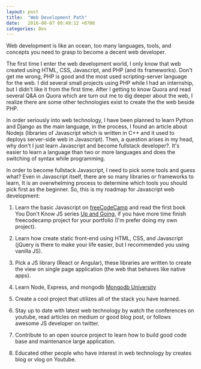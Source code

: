 ```yaml
---
layout: post
title:  "Web Development Path"
date:   2016-08-07 09:49:12 +0700
categories: Dev
---
```

Web development is like an ocean, too many languages, tools, and concepts you need to grasp to become a decent web developer. 

The first time I enter the web development world, I only know that web created using HTML, CSS, Javascript, and PHP (and its frameworks). Don't get me wrong, PHP is good and the most used scripting-server language for the web. I did several small projects using PHP while I had an internship, but I didn't like it from the first time. After I getting to know Quora and read several Q&A on Quora which are turn out me to dig deeper about the web, I realize there are some other technologies exist to create the the web beside PHP. 

In order seriously into web technology, I have been planned to learn Python and Django as the main language, in the process, I found an article about Nodejs (libraries of Javascript which is written in C++ and it used to deploys server-side web in Javascript). Then, a question arises in my head, why don't I just learn Javascript and become fullstack developer?. It's easier to learn a language than two or more languages and does the switching of syntax while programming. 

In order to become fullstack Javascript, I need to pick some tools and guess what? Even in Javascript itself, there are so many libraries or frameworks to learn, It is an overwhelming process to determine which tools you should pick first as the beginner. So, this is my roadmap for Javascript web development:

1. Learn the basic Javascript on [freeCodeCamp] and read the first book You Don't Know JS series [Up and Going], if you have more time finish freecodecamp project for your portfolio (I'm prefer doing my own project).

2. Learn how create static front-end using HTML, CSS, and Javascript (jQuery is there to make your life easier, but I recommended you using vanilla JS). 

3. Pick a  JS library (React or Angular), these libraries are written to create the view on single page application (the web that behaves like native apps).

4. Learn Node, Express, and mongodb [Mongodb University]

5. Create a cool project that utilizes all of the stack you have learned.

6. Stay up to date with latest web technology by watch the conferences on youtube, read articles on medium or good blog post, or follows awesome JS developer on twitter.

7. Contribute to an open source project to learn how to build good code base and maintenance large application.

8. Educated other people who have interest in web technology by creates blog or vlog on Youtube.

[freecodecamp]: [freecodecamp.com]
[Up and Going]: [https://github.com/getify/You-Dont-Know-JS/blob/master/up%20%26%20going/README.md]
[Mongodb University]: [https://university.mongodb.com/courses/M101JS/about]